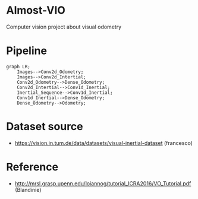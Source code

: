 # Almost-VIO

Computer vision project about visual odometry

# Pipeline

```mermaid
graph LR;
    Images-->Conv2d_Odometry;
    Images-->Conv2d_Intertial;
    Conv2d_Odometry-->Dense_Odometry;
    Conv2d_Intertial-->Conv1d_Inertial;
    Inertial_Sequence-->Conv1d_Inertial;
    Conv1d_Inertial-->Dense_Odometry;
    Dense_Odometry-->Odometry;
```

# Dataset source

- https://vision.in.tum.de/data/datasets/visual-inertial-dataset (francesco)

# Reference

- http://mrsl.grasp.upenn.edu/loiannog/tutorial_ICRA2016/VO_Tutorial.pdf (Blandinie)
